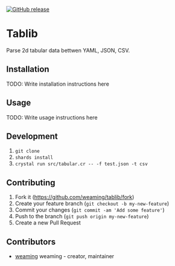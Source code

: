 [![GitHub release](https://img.shields.io/github/release/weaming/tablib.svg)](https://github.com/weaming/tablib/releases)

# Tablib

Parse 2d tabular data bettwen YAML, JSON, CSV.

## Installation

TODO: Write installation instructions here

## Usage

TODO: Write usage instructions here

## Development

1. `git clone`
1. `shards install`
1. `crystal run src/tabular.cr -- -f test.json -t csv`

## Contributing

1. Fork it (<https://github.com/weaming/tablib/fork>)
2. Create your feature branch (`git checkout -b my-new-feature`)
3. Commit your changes (`git commit -am 'Add some feature'`)
4. Push to the branch (`git push origin my-new-feature`)
5. Create a new Pull Request

## Contributors

- [weaming](https://github.com/weaming) weaming - creator, maintainer
